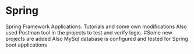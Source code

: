 # Spring
Spring Framework Applications. Tutorials and some own modifications
Also used Postman tool in the projects to test and verify logic. 
#Some new projects are added
Also MySql database is configured and tested for Spring boot applications 
